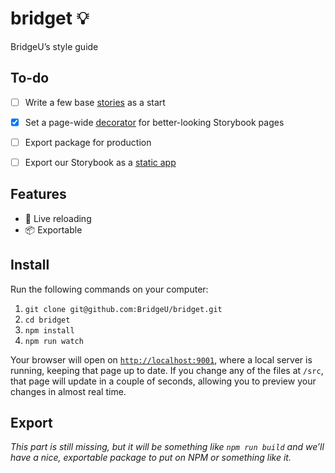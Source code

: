 # bridget 💡
BridgeU’s style guide


## To-do
- [ ] Write a few base [stories][1] as a start
- [x] Set a page-wide [decorator][2] for better-looking Storybook pages
- [ ] Export package for production
- [ ] Export our Storybook as a [static app][0]


## Features
- 🔁 Live reloading
- 📦 Exportable


## Install
Run the following commands on your computer:

1. `git clone git@github.com:BridgeU/bridget.git`
1. `cd bridget`
1. `npm install`
1. `npm run watch`

Your browser will open on [`http://localhost:9001`][0], where a local server
is running, keeping that page up to date. If you change any of the files at
`/src`, that page will update in a couple of seconds, allowing you to preview
your changes in almost real time.


## Export
_This part is still missing, but it will be something like `npm run build` and
we’ll have a nice, exportable package to put on NPM or something like it._


[0]: http://localhost:9001
[1]: https://storybook.js.org/basics/writing-stories/
[2]: https://storybook.js.org/basics/writing-stories/#using-decorators
[3]: https://storybook.js.org/basics/exporting-storybook/
